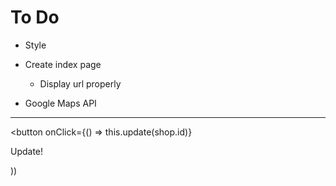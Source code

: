 # To Do
- Style

- Create index page
  - Display url properly


- Google Maps API

---

<Votes shop={shop}/>

<button
  onClick={() => this.update(shop.id)}
>
  Update!
</button>

</div>
))
